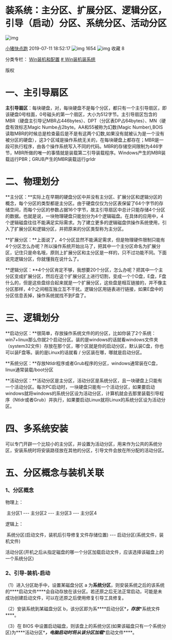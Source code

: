 # 装系统：主分区、扩展分区、逻辑分区，引导（启动）分区、系统分区、活动分区

![img](https://csdnimg.cn/release/blogv2/dist/pc/img/original.png)

[小猪快点跑](https://blog.csdn.net/weixin_41565755) 2019-07-11 18:52:17 ![img](https://csdnimg.cn/release/blogv2/dist/pc/img/articleReadEyes.png) 1654 ![img](https://csdnimg.cn/release/blogv2/dist/pc/img/tobarCollect.png) 收藏 8

分类专栏： [Win装机和配置](https://blog.csdn.net/weixin_41565755/category_9117382.html) [# Win装机装系统](https://blog.csdn.net/weixin_41565755/category_9917066.html)

版权

# **一、主引导扇区**

**主引导扇区**：每块硬盘，对，每块硬盘不是每个分区，都只有一个主引导扇区，即该硬盘0号柱面，0号磁头的第一个扇区，大小为512字节。主引导扇区包含的MBR（硬盘主引导记MBR占446bytes）、DPT（分区表DP占64bytes）、MN（硬盘有效标志Magic Numbe占2byte。AA和55被称为幻数(Magic Number),BOIS读取MBR的时候总是检查最后是不是有这两个幻数,如果没有就被认为是一个没有被分区的硬盘），这3个区域是操作系统无关的，在每块硬盘上都存在；MBR是一段可执行程序，由各个操作系统写入不同的代码。MBR的存储空间限制为446字节，MBR所做的唯一的事情就是装载第二引导装载程序。Windows产生的MBR装载运行PBR；GRUB产生的MBR装载运行grldr

# **二、物理划分**

**主分区：**实际上在早期的硬盘分区中并没有主分区、扩展分区和逻辑分区的概念，每个分区的类型都是主分区。由于硬盘仅仅为分区表保留了64个字节的存储空间，而每个分区的参数占据16个字节，故主引导扇区中总计只能存储4个分区的数据。也就是说，一块物理硬盘只能划分为4个逻辑磁盘。在具体的应用中，4个逻辑磁盘往往不能满足实际需求。为了建立更多的逻辑磁盘供操作系统使用，引入了扩展分区和逻辑分区，并把原来的分区类型称为主分区。

**扩展分区：**上面说了，4个分区显然不能满足需求，但是物理硬件限制只能有4个分区怎么办呢？所以操作系统开始出马了，把其中一个主分区命名为扩展分区，记住只是命名哦，原则上扩展分区和主分区是一样的，只不过功能不同。下面说完逻辑分区，你就懂我在说什么了。

**逻辑分区：**4个分区肯定不够，我想要20个分区，怎么办呢？把其中一个主分区变成扩展分区，然后在这个扩展分区上进行切割，变成一个个D盘，E盘，F盘什么的，但是这些盘综合起来就是一个扩展分区，这些盘是相互链接的，并不像主分区那样，4个之间相互独立互不干扰。逻辑分区用链表进行链接，如果E盘中的分区信息丢掉，操作系统就找不到F盘了。

# **三、逻辑划分**

**启动分区：**很简单，存放操作系统文件的的分区，比如你装了2个系统：win7+linux那么你就2个启动分区。装的是windows的话就看windows文件夹（system32文件）存放在那个区，哪个区就是你的启动分区，默认装C盘，你也可以装F盘等。装的是Linux的话就看 / 分区装在哪，哪就是启动分区。

**系统分区：**存放Ntldr程序或者Grub程序的分区，windows通常装在C盘，linux通常装载/boot分区

**活动分区：**活动分区是主分区，活动分区是系统分区，且一块硬盘上只能有一个活动分区。每次PC启动时，一块硬盘只能有一个活动分区，如果要启动windows就将windows的系统分区设为活动分区，计算机就会去那里装载引导程序（Ntldr或者Grub）并执行，如果要启动Linux就将Linux的系统分区设为活动分区。

# **四、多系统安装**

​    可以专门开辟一个比较小的主分区，并设置为活动分区，用来作为公共的系统分区，安装系统时将安装路径放在其他的分区，引导文件会放在所分配的活动分区。

# 五、分区概念与装机关联

### 1、分区概念

物理上：

​    主分区1  ---  主分区2  ---  主分区3  ---  主分区4

逻辑上：

​    系统分区(启动文件，装机后引导修复文件存储位置)  ---  启动分区(系统文件，装机文件)

​    活动分区(开机之后从指定磁盘的哪一个分区加载启动文件，应该选择该磁盘上的一个系统分区)

### 2、引导-装机-启动

（1）进入分区助手中，设置某磁盘分区 a 为**系统分区**，则安装系统之后的该系统的***\*启动文件\****会自动存放在该分区。若还原之后无法正常启动，可能是未成功创建启动文件，可以在还原之后使用修复引导工具修复。

（2）安装系统到某磁盘分区 b，该分区即为系***\*启动分区\****，存放***\*系统文件\****。

（3）在 BIOS 中设置启动磁盘，则该盘上的系统分区(如果该磁盘只有一个系统分区)为***\*活动分区\****，电脑启动时将从该分区加载***\*启动文件\****。

 